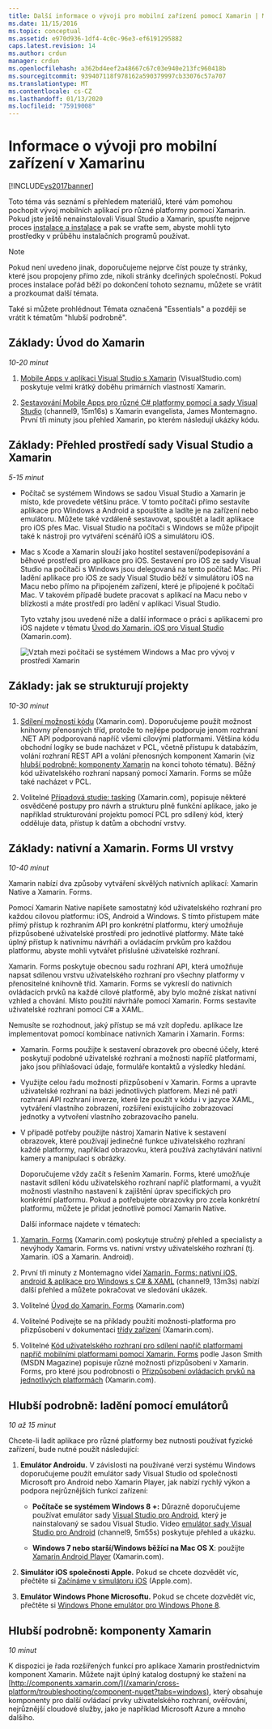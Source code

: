 ```yaml
---
title: Další informace o vývoji pro mobilní zařízení pomocí Xamarin | Microsoft Docs
ms.date: 11/15/2016
ms.topic: conceptual
ms.assetid: e970d936-1df4-4c0c-96e3-ef6191295882
caps.latest.revision: 14
ms.author: crdun
manager: crdun
ms.openlocfilehash: a362bd4eef2a48667c67c03e940e213fc960418b
ms.sourcegitcommit: 939407118f978162a590379997cb33076c57a707
ms.translationtype: MT
ms.contentlocale: cs-CZ
ms.lasthandoff: 01/13/2020
ms.locfileid: "75919008"
---
```

# <a name="learn-about-mobile-development-with-xamarin"></a>Informace o vývoji pro mobilní zařízení v Xamarinu
[!INCLUDE[vs2017banner](../includes/vs2017banner.md)]

Toto téma vás seznámí s přehledem materiálů, které vám pomohou pochopit vývoj mobilních aplikací pro různé platformy pomocí Xamarin. Pokud jste ještě nenainstalovali Visual Studio a Xamarin, spusťte nejprve proces [instalace a instalace](../cross-platform/setup-and-install.md) a pak se vraťte sem, abyste mohli tyto prostředky v průběhu instalačních programů používat.  
  
> [!NOTE]
> Pokud není uvedeno jinak, doporučujeme nejprve číst pouze ty stránky, které jsou propojeny přímo zde, nikoli stránky dceřiných společností. Pokud proces instalace pořád běží po dokončení tohoto seznamu, můžete se vrátit a prozkoumat další témata.  
>   
> Také si můžete prohlédnout Témata označená "Essentials" a později se vrátit k tématům "hlubší podrobně".  
  
## <a name="essentials-introduction-to-xamarin"></a>Základy: Úvod do Xamarin  
 *10-20 minut*  
  
1. [Mobile Apps v aplikaci Visual Studio s Xamarin](https://www.visualstudio.com/explore/xamarin-vs) (VisualStudio.com) poskytuje velmi krátký doběhu primárních vlastností Xamarin.  
  
2. [Sestavování Mobile Apps pro různé C# platformy pomocí a sady Visual Studio](https://channel9.msdn.com/Events/Visual-Studio/Visual-Studio-2015-Final-Release-Event/Building-cross-platform-mobile-apps-using-C-and-Visual-Studio-2015) (channel9, 15m16s) s Xamarin evangelista, James Montemagno. První tři minuty jsou přehled Xamarin, po kterém následují ukázky kódu.  
  
## <a name="essentials-overview-of-the-visual-studio-and-xamarin-environment"></a>Základy: Přehled prostředí sady Visual Studio a Xamarin  
 *5-15 minut*  
  
- Počítač se systémem Windows se sadou Visual Studio a Xamarin je místo, kde provedete většinu práce. V tomto počítači přímo sestavíte aplikace pro Windows a Android a spouštíte a ladíte je na zařízení nebo emulátoru. Můžete také vzdáleně sestavovat, spouštět a ladit aplikace pro iOS přes Mac. Visual Studio na počítači s Windows se může připojit také k nástroji pro vytváření scénářů iOS a simulátoru iOS.  
  
- Mac s Xcode a Xamarin slouží jako hostitel sestavení/podepisování a běhové prostředí pro aplikace pro iOS. Sestavení pro iOS ze sady Visual Studio na počítači s Windows jsou delegovaná na tento počítač Mac. Při ladění aplikace pro iOS ze sady Visual Studio běží v simulátoru iOS na Macu nebo přímo na připojeném zařízení, které je připojené k počítači Mac. V takovém případě budete pracovat s aplikací na Macu nebo v blízkosti a máte prostředí pro ladění v aplikaci Visual Studio.  
  
  Tyto vztahy jsou uvedené níže a další informace o práci s aplikacemi pro iOS najdete v tématu [Úvod do Xamarin. iOS pro Visual Studio](/xamarin/ios/get-started/installation/windows/introduction-to-xamarin-ios-for-visual-studio) (Xamarin.com).  
  
  ![Vztah mezi počítači se systémem Windows a Mac pro vývoj v prostředí Xamarin](../cross-platform/media/crossplat-xamarin-learn-1.png "CrossPlat Xamarin – učení 1")  
  
## <a name="essentials-how-projects-are-structured"></a>Základy: jak se strukturují projekty  
 *10-30 minut*  
  
1. [Sdílení možností kódu](/xamarin/cross-platform/app-fundamentals/code-sharing) (Xamarin.com). Doporučujeme použít možnost knihovny přenosných tříd, protože to nejlépe podporuje jenom rozhraní .NET API podporovaná napříč všemi cílovými platformami. Většina kódu obchodní logiky se bude nacházet v PCL, včetně přístupu k databázím, volání rozhraní REST API a volání přenosných komponent Xamarin (viz [hlubší podrobně: komponenty Xamarin](#components) na konci tohoto tématu). Běžný kód uživatelského rozhraní napsaný pomocí Xamarin. Forms se může také nacházet v PCL.  
  
2. Volitelné [Případová studie: tasking](/xamarin/cross-platform/app-fundamentals/building-cross-platform-applications/case-study-tasky) (Xamarin.com), popisuje některé osvědčené postupy pro návrh a strukturu plně funkční aplikace, jako je například strukturování projektu pomocí PCL pro sdílený kód, který odděluje data, přístup k datům a obchodní vrstvy.  
  
## <a name="essentials-native-and-xamarinforms-ui-layers"></a>Základy: nativní a Xamarin. Forms UI vrstvy  
 *10-40 minut*  
  
 Xamarin nabízí dva způsoby vytváření skvělých nativních aplikací: Xamarin Native a Xamarin. Forms.  
  
 Pomocí Xamarin Native napíšete samostatný kód uživatelského rozhraní pro každou cílovou platformu: iOS, Android a Windows.  S tímto přístupem máte přímý přístup k rozhraním API pro konkrétní platformu, který umožňuje přizpůsobené uživatelské prostředí pro jednotlivé platformy.  Máte také úplný přístup k nativnímu návrháři a ovládacím prvkům pro každou platformu, abyste mohli vytvářet příslušné uživatelské rozhraní.  
  
 Xamarin. Forms poskytuje obecnou sadu rozhraní API, která umožňuje napsat sdílenou vrstvu uživatelského rozhraní pro všechny platformy v přenositelné knihovně tříd.  Xamarin. Forms se vykreslí do nativních ovládacích prvků na každé cílové platformě, aby bylo možné získat nativní vzhled a chování.  Místo použití návrháře pomocí Xamarin. Forms sestavíte uživatelské rozhraní pomocí C# a XAML.  
  
 Nemusíte se rozhodnout, jaký přístup se má vzít dopředu. aplikace lze implementovat pomocí kombinace nativních Xamarin i Xamarin. Forms:  
  
- Xamarin. Forms použijte k sestavení obrazovek pro obecné účely, které poskytují podobné uživatelské rozhraní a možnosti napříč platformami, jako jsou přihlašovací údaje, formuláře kontaktů a výsledky hledání.  
  
- Využijte celou řadu možností přizpůsobení v Xamarin. Forms a upravte uživatelské rozhraní na bázi jednotlivých platforem. Mezi ně patří rozhraní API rozhraní inverze, které lze použít v kódu i v jazyce XAML, vytváření vlastního zobrazení, rozšíření existujícího zobrazovací jednotky a vytvoření vlastního zobrazovacího panelu.  
  
- V případě potřeby použijte nástroj Xamarin Native k sestavení obrazovek, které používají jedinečné funkce uživatelského rozhraní každé platformy, například obrazovku, která používá zachytávání nativní kamery a manipulaci s obrázky.  
  
  Doporučujeme vždy začít s řešením Xamarin. Forms, které umožňuje nastavit sdílení kódu uživatelského rozhraní napříč platformami, a využít možnosti vlastního nastavení k zajištění úprav specifických pro konkrétní platformu. Pokud a potřebujete obrazovky pro zcela konkrétní platformu, můžete je přidat jednotlivě pomocí Xamarin Native.  
  
  Další informace najdete v tématech:  
  
1. [Xamarin. Forms](/xamarin/xamarin-forms/) (Xamarin.com) poskytuje stručný přehled a specialisty a nevýhody Xamarin. Forms vs. nativní vrstvy uživatelského rozhraní (tj. Xamarin. iOS a Xamarin. Android).  
  
2. První tři minuty z Montemagno videí [Xamarin. Forms: nativní iOS, android & aplikace pro Windows s C# & XAML](https://channel9.msdn.com/events/Visual-Studio/Connect-event-2015/704) (channel9, 13m3s) nabízí další přehled a můžete pokračovat ve sledování ukázek.  
  
3. Volitelné [Úvod do Xamarin. Forms](/xamarin/get-started/quickstarts/deepdive?pivots=windows) (Xamarin.com)  
  
4. Volitelné Podívejte se na příklady použití možnosti-platforma pro přizpůsobení v dokumentaci [třídy zařízení](/xamarin/xamarin-forms/platform/device) (Xamarin.com).  
  
5. Volitelné [Kód uživatelského rozhraní pro sdílení napříč platformami napříč mobilními platformami pomocí Xamarin. Forms](https://msdn.microsoft.com/magazine/dn904669.aspx) podle Jason Smith (MSDN Magazine) popisuje různé možnosti přizpůsobení v Xamarin. Forms, pro které jsou podrobnosti o [Přizpůsobení ovládacích prvků na jednotlivých platformách](/xamarin/xamarin-forms/app-fundamentals/custom-renderer/) (Xamarin.com).  
  
## <a name="deeper-dive-debugging-with-emulators"></a>Hlubší podrobně: ladění pomocí emulátorů  
 *10 až 15 minut*  
  
 Chcete-li ladit aplikace pro různé platformy bez nutnosti používat fyzické zařízení, bude nutné použít následující:  
  
1. **Emulátor Androidu.** V závislosti na používané verzi systému Windows doporučujeme použít emulátor sady Visual Studio od společnosti Microsoft pro Android nebo Xamarin Player, jak nabízí rychlý výkon a podpora nejrůznějších funkcí zařízení:  
  
    - **Počítače se systémem Windows 8 +:** Důrazně doporučujeme používat emulátor sady [Visual Studio pro Android](https://www.visualstudio.com/features/msft-android-emulator-vs.aspx), který je nainstalovaný se sadou Visual Studio.  Video [emulátor sady Visual Studio pro Android](https://channel9.msdn.com/events/Visual-Studio/Connect-event-2015/711) (channel9, 5m55s) poskytuje přehled a ukázku.  
  
    - **Windows 7 nebo starší/Windows běžící na Mac OS X**: použijte [Xamarin Android Player](/xamarin/android/deploy-test/debugging/debug-on-emulator?tabs=windows) (Xamarin.com).  
  
2. **Simulátor iOS společnosti Apple.** Pokud se chcete dozvědět víc, přečtěte si [Začínáme v simulátoru iOS](https://developer.apple.com/library/prerelease/content/documentation/IDEs/Conceptual/iOS_Simulator_Guide/GettingStartedwithiOSSimulator/GettingStartedwithiOSSimulator.html#//apple_ref/doc/uid/TP40012848-CH5-SW1) (Apple.com).  
  
3. **Emulátor Windows Phone Microsoftu.** Pokud se chcete dozvědět víc, přečtěte si [Windows Phone emulátor pro Windows Phone 8](https://msdn.microsoft.com/library/dn632391.aspx).  
  
## <a name="components"></a>Hlubší podrobně: komponenty Xamarin  
 *10 minut*  
  
 K dispozici je řada rozšířených funkcí pro aplikace Xamarin prostřednictvím komponent Xamarin. Můžete najít úplný katalog dostupný ke stažení na [http://components.xamarin.com/](/xamarin/cross-platform/troubleshooting/component-nuget?tabs=windows), který obsahuje komponenty pro další ovládací prvky uživatelského rozhraní, ověřování, nejrůznější cloudové služby, jako je například Microsoft Azure a mnoho dalšího.
